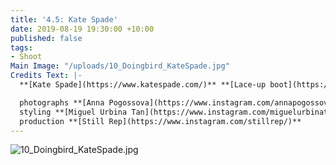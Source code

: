 ```yaml
---
title: '4.5: Kate Spade'
date: 2019-08-19 19:30:00 +10:00
published: false
tags:
- Shoot
Main Image: "/uploads/10_Doingbird_KateSpade.jpg"
Credits Text: |-
  **[Kate Spade](https://www.katespade.com/)** **[Lace-up boot](https://www.katespade.com/products/lake-lace-up-boots/S5481005S.html)** in marigold

  photographs **[Anna Pogossova](https://www.instagram.com/annapogossova/)** at **[B&A](https://www.instagram.com/barepsau/)**
  styling **[Miguel Urbina Tan](https://www.instagram.com/miguelurbinatan/)**
  production **[Still Rep](https://www.instagram.com/stillrep/)**
---
```


![10_Doingbird_KateSpade.jpg](/uploads/10_Doingbird_KateSpade.jpg)